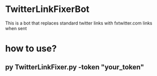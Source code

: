 # TwitterLinkFixerBot
This is a bot that replaces standard twitter links with fxtwitter.com links when sent

# how to use?
## py TwitterLinkFixer.py -token "your_token"
